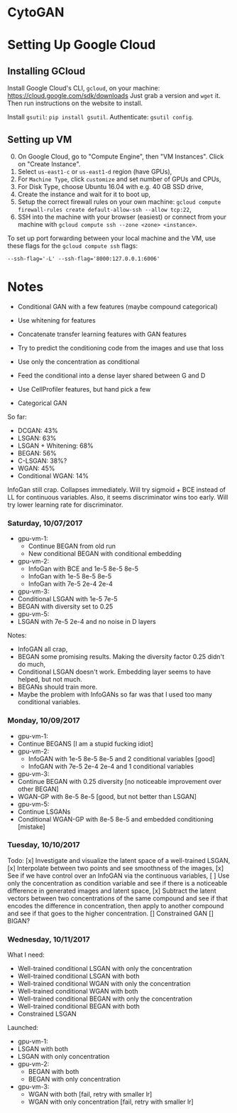 # CytoGAN

# Setting Up Google Cloud

## Installing GCloud

Install Google Cloud's CLI, `gcloud`, on your machine: https://cloud.google.com/sdk/downloads
Just grab a version and `wget` it. Then run instructions on the website to install.

Install `gsutil`: `pip install gsutil`.
Authenticate: `gsutil config`.

## Setting up VM

0. On Google Cloud, go to "Compute Engine", then "VM Instances". Click on "Create Instance".
1. Select `us-east1-c` or `us-east1-d` region (have GPUs),
2. For `Machine Type`, click `customize` and set number of GPUs and CPUs,
3. For Disk Type, choose Ubuntu 16.04 with e.g. 40 GB SSD drive,
4. Create the instance and wait for it to boot up,
5. Setup the correct firewall rules on your own machine: `gcloud compute firewall-rules create default-allow-ssh --allow tcp:22`,
6. SSH into the machine with your browser (easiest) or connect from your machine with `gcloud compute ssh --zone <zone> <instance>`.

To set up port forwarding between your local machine and the VM, use these flags for the `gcloud compute ssh` flags:

`--ssh-flag='-L' --ssh-flag='8000:127.0.0.1:6006'`

# Notes

- Conditional GAN with a few features (maybe compound categorical)
- Use whitening for features
- Concatenate transfer learning features with GAN features

- Try to predict the conditioning code from the images and use that loss
- Use only the concentration as conditional
- Feed the conditional into a dense layer shared between G and D
- Use CellProfiler features, but hand pick a few
- Categorical GAN

So far:

- DCGAN: 43%
- LSGAN: 63%
- LSGAN + Whitening: 68%
- BEGAN: 56%
- C-LSGAN: 38%?
- WGAN: 45%
- Conditional WGAN: 14%

InfoGan still crap. Collapses immediately. Will try sigmoid + BCE instead of LL
for continuous variables. Also, it seems discriminator wins too early. Will try
lower learning rate for discriminator.

### Saturday, 10/07/2017

- gpu-vm-1:
  - Continue BEGAN from old run
  - New conditional BEGAN with conditional embedding
- gpu-vm-2:
  - InfoGan with BCE and 1e-5 8e-5 8e-5
  - InfoGan with 1e-5 8e-5 8e-5
  - InfoGan with 7e-5 2e-4 2e-4
- gpu-vm-3:
 - Conditional LSGAN with 1e-5 7e-5
 - BEGAN with diversity set to 0.25
- gpu-vm-5:
 - LSGAN with 7e-5 2e-4 and no noise in D layers

Notes:
- InfoGAN all crap,
- BEGAN some promising results. Making the diversity factor 0.25 didn't do much,
- Conditional LSGAN doesn't work. Embedding layer seems to have helped, but not much.
- BEGANs should train more.
- Maybe the problem with InfoGANs so far was that I used too many conditional variables.

### Monday, 10/09/2017

- gpu-vm-1:
 - Continue BEGANS [I am a stupid fucking idiot]
- gpu-vm-2:
  - InfoGAN with 1e-5 8e-5 8e-5 and 2 conditional variables [good]
  - InfoGAN with 7e-5 2e-4 2e-4 and 1 conditional variables
- gpu-vm-3:
 - Continue BEGAN with 0.25 diversity [no noticeable improvement over other BEGAN]
 - WGAN-GP with 8e-5 8e-5 [good, but not better than LSGAN]
- gpu-vm-5:
 - Continue LSGANs
 - Conditional WGAN-GP with 8e-5 8e-5 and embedded conditioning [mistake]

### Tuesday, 10/10/2017

Todo:
[x] Investigate and visualize the latent space of a well-trained LSGAN,
[x] Interpolate between two points and see smoothness of the images,
[x] See if we have control over an InfoGAN via the continuous variables,
[ ] Use only the concentration as condition variable and see if there is a noticeable difference in generated images and latent space,
[x] Subtract the latent vectors between two concentrations of the same compound and see if that encodes the difference in concentration, then apply to another compound and see if that goes to the higher concentration.
[] Constrained GAN
[] BIGAN?

### Wednesday, 10/11/2017

What I need:

- Well-trained conditional LSGAN with only the concentration
- Well-trained conditional LSGAN with both
- Well-trained conditional WGAN with only the concentration
- Well-trained conditional WGAN with both
- Well-trained conditional BEGAN with only the concentration
- Well-trained conditional BEGAN with both
- Constrained LSGAN

Launched:

- gpu-vm-1:
 - LSGAN with both
 - LSGAN with only concentration
- gpu-vm-2:
  - BEGAN with both
  - BEGAN with only concentration
- gpu-vm-3:
  - WGAN with both [fail, retry with smaller lr]
  - WGAN with only concentration [fail, retry with smaller lr]
